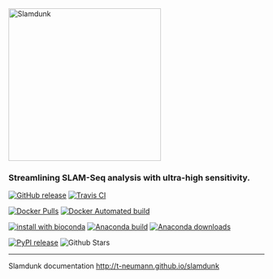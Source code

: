 <img src="http://t-neumann.github.io/slamdunk/images/slamdunk_logo_light.png" width="300" title="Slamdunk">

### Streamlining SLAM-Seq analysis with ultra-high sensitivity.

[![GitHub release](https://img.shields.io/github/release/t-neumann/slamdunk.svg)](https://github.com/t-neumann/slamdunk/releases/latest)
[![Travis CI](https://img.shields.io/travis/t-neumann/slamdunk.svg)](https://travis-ci.org/t-neumann/slamdunk)

[![Docker Pulls](https://img.shields.io/docker/pulls/tobneu/slamdunk.svg)](https://hub.docker.com/r/tobneu/slamdunk)
[![Docker Automated build](https://img.shields.io/docker/automated/tobneu/slamdunk.svg)](https://hub.docker.com/r/tobneu/slamdunk/builds/)

[![install with bioconda](https://img.shields.io/badge/install%20with-bioconda-brightgreen.svg?style=flat-square)](http://bioconda.github.io/recipes/slamdunk/README.html)
[![Anaconda build](https://anaconda.org/bioconda/slamdunk/badges/version.svg
)](https://anaconda.org/bioconda/slamdunk)
[![Anaconda downloads](https://anaconda.org/bioconda/slamdunk/badges/downloads.svg
)](https://anaconda.org/bioconda/slamdunk)

[![PyPI release](https://img.shields.io/pypi/v/slamdunk.svg)](https://pypi.python.org/pypi/slamdunk)
![Github Stars](https://img.shields.io/github/stars/t-neumann/slamdunk.svg?style=social&label=Star)

-----


Slamdunk documentation http://t-neumann.github.io/slamdunk
